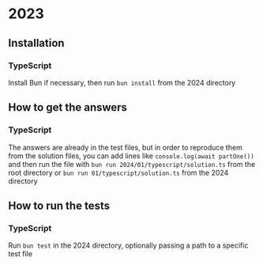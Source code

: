 # 2023

## Installation

### TypeScript

Install Bun if necessary, then run `bun install` from the 2024 directory

## How to get the answers

### TypeScript

The answers are already in the test files, but in order to reproduce them from
the solution files, you can add lines like `console.log(await partOne())` and
then run the file with `bun run 2024/01/typescript/solution.ts` from the root
directory or `bun run 01/typescript/solution.ts` from the 2024 directory

## How to run the tests

### TypeScript

Run `bun test` in the 2024 directory, optionally passing a path to a specific
test file
